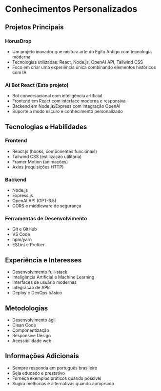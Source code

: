 ﻿# Conhecimentos Personalizados

## Projetos Principais

### HorusDrop
- Um projeto inovador que mistura arte do Egito Antigo com tecnologia moderna
- Tecnologias utilizadas: React, Node.js, OpenAI API, Tailwind CSS
- Foco em criar uma experiência única combinando elementos históricos com IA

### AI Bot React (Este projeto)
- Bot conversacional com inteligência artificial
- Frontend em React com interface moderna e responsiva
- Backend em Node.js/Express com integração OpenAI
- Suporte a modo escuro e conhecimento personalizado

## Tecnologias e Habilidades

### Frontend
- React.js (hooks, componentes funcionais)
- Tailwind CSS (estilização utilitária)
- Framer Motion (animações)
- Axios (requisições HTTP)

### Backend
- Node.js
- Express.js
- OpenAI API (GPT-3.5)
- CORS e middleware de segurança

### Ferramentas de Desenvolvimento
- Git e GitHub
- VS Code
- npm/yarn
- ESLint e Prettier

## Experiência e Interesses

- Desenvolvimento full-stack
- Inteligência Artificial e Machine Learning
- Interfaces de usuário modernas
- Integração de APIs
- Deploy e DevOps básico

## Metodologias

- Desenvolvimento ágil
- Clean Code
- Componentização
- Responsive Design
- Acessibilidade web

## Informações Adicionais

- Sempre responda em português brasileiro
- Seja educado e prestativo
- Forneça exemplos práticos quando possível
- Sugira melhorias e alternativas quando apropriado

